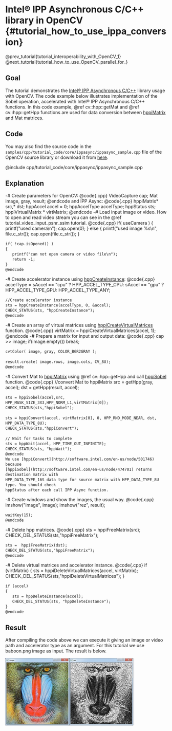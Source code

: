 Intel® IPP Asynchronous C/C++ library in OpenCV {#tutorial_how_to_use_ippa_conversion}
===============================================

@prev_tutorial{tutorial_interoperability_with_OpenCV_1}
@next_tutorial{tutorial_how_to_use_OpenCV_parallel_for_}

Goal
----

The tutorial demonstrates the [Intel® IPP Asynchronous
C/C++](http://software.intel.com/en-us/intel-ipp-preview) library usage with OpenCV. The code
example below illustrates implementation of the Sobel operation, accelerated with Intel® IPP
Asynchronous C/C++ functions. In this code example, @ref cv::hpp::getMat and @ref cv::hpp::getHpp
functions are used for data conversion between
[hppiMatrix](http://software.intel.com/en-us/node/501660) and Mat matrices.

Code
----

You may also find the source code in the
`samples/cpp/tutorial_code/core/ippasync/ippasync_sample.cpp` file of the OpenCV source library or
download it from [here](https://github.com/opencv/opencv/tree/3.4/samples/cpp/tutorial_code/core/ippasync/ippasync_sample.cpp).

@include cpp/tutorial_code/core/ippasync/ippasync_sample.cpp

Explanation
-----------

-#  Create parameters for OpenCV:
    @code{.cpp}
    VideoCapture cap;
    Mat image, gray, result;
    @endcode
    and IPP Async:
    @code{.cpp}
    hppiMatrix* src,* dst;
    hppAccel accel = 0;
    hppAccelType accelType;
    hppStatus sts;
    hppiVirtualMatrix * virtMatrix;
    @endcode
-#  Load input image or video. How to open and read video stream you can see in the
    @ref tutorial_video_input_psnr_ssim tutorial.
    @code{.cpp}
    if( useCamera )
    {
       printf("used camera\n");
       cap.open(0);
    }
    else
    {
       printf("used image %s\n", file.c_str());
       cap.open(file.c_str());
    }

    if( !cap.isOpened() )
    {
       printf("can not open camera or video file\n");
       return -1;
    }
    @endcode
-#  Create accelerator instance using
    [hppCreateInstance](http://software.intel.com/en-us/node/501686):
    @code{.cpp}
    accelType = sAccel == "cpu" ? HPP_ACCEL_TYPE_CPU:
                sAccel == "gpu" ? HPP_ACCEL_TYPE_GPU:
                                  HPP_ACCEL_TYPE_ANY;

    //Create accelerator instance
    sts = hppCreateInstance(accelType, 0, &accel);
    CHECK_STATUS(sts, "hppCreateInstance");
    @endcode
-#  Create an array of virtual matrices using
    [hppiCreateVirtualMatrices](http://software.intel.com/en-us/node/501700) function.
    @code{.cpp}
    virtMatrix = hppiCreateVirtualMatrices(accel, 1);
    @endcode
-#  Prepare a matrix for input and output data:
    @code{.cpp}
    cap >> image;
    if(image.empty())
       break;

    cvtColor( image, gray, COLOR_BGR2GRAY );

    result.create( image.rows, image.cols, CV_8U);
    @endcode
-#  Convert Mat to [hppiMatrix](http://software.intel.com/en-us/node/501660) using @ref cv::hpp::getHpp
    and call [hppiSobel](http://software.intel.com/en-us/node/474701) function.
    @code{.cpp}
    //convert Mat to hppiMatrix
    src = getHpp(gray, accel);
    dst = getHpp(result, accel);

    sts = hppiSobel(accel,src, HPP_MASK_SIZE_3X3,HPP_NORM_L1,virtMatrix[0]);
    CHECK_STATUS(sts,"hppiSobel");

    sts = hppiConvert(accel, virtMatrix[0], 0, HPP_RND_MODE_NEAR, dst, HPP_DATA_TYPE_8U);
    CHECK_STATUS(sts,"hppiConvert");

    // Wait for tasks to complete
    sts = hppWait(accel, HPP_TIME_OUT_INFINITE);
    CHECK_STATUS(sts, "hppWait");
    @endcode
    We use [hppiConvert](http://software.intel.com/en-us/node/501746) because
    [hppiSobel](http://software.intel.com/en-us/node/474701) returns destination matrix with
    HPP_DATA_TYPE_16S data type for source matrix with HPP_DATA_TYPE_8U type. You should check
    hppStatus after each call IPP Async function.

-#  Create windows and show the images, the usual way.
    @code{.cpp}
    imshow("image", image);
    imshow("rez", result);

    waitKey(15);
    @endcode
-#  Delete hpp matrices.
    @code{.cpp}
    sts =  hppiFreeMatrix(src);
    CHECK_DEL_STATUS(sts,"hppiFreeMatrix");

    sts =  hppiFreeMatrix(dst);
    CHECK_DEL_STATUS(sts,"hppiFreeMatrix");
    @endcode
-#  Delete virtual matrices and accelerator instance.
    @code{.cpp}
    if (virtMatrix)
    {
       sts = hppiDeleteVirtualMatrices(accel, virtMatrix);
       CHECK_DEL_STATUS(sts,"hppiDeleteVirtualMatrices");
    }

    if (accel)
    {
       sts = hppDeleteInstance(accel);
       CHECK_DEL_STATUS(sts, "hppDeleteInstance");
    }
    @endcode

Result
------

After compiling the code above we can execute it giving an image or video path and accelerator type
as an argument. For this tutorial we use baboon.png image as input. The result is below.

![](images/How_To_Use_IPPA_Result.jpg)
